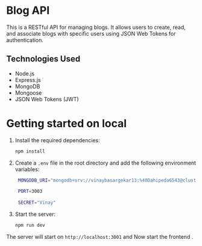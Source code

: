 # Blog API

This is a RESTful API for managing blogs. It allows users to create, read, and associate blogs with specific users using JSON Web Tokens for authentication.

## Technologies Used

- Node.js
- Express.js
- MongoDB
- Mongoose
- JSON Web Tokens (JWT)

# Getting started on local

1. Install the required dependencies:
   ```sh
   npm install
   ```
2. Create a `.env` file in the root directory and add the following environment variables:
   ```sh
    MONGODB_URI="mongodb+srv://vinaybasargekar13:%40Dahipeda6543@cluster0.4qlrh.mongodb.net/blogList?retryWrites=true&w=majority&appName=Cluster0"
    
    PORT=3003
    
    SECRET="Vinay"
   ```
3.  Start the server:
    ```sh
    npm run dev
    ```
The server will start on `http://localhost:3001` and Now start the frontend .

